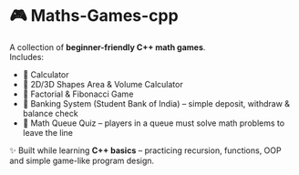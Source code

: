 # 🎮 Maths-Games-cpp  

A collection of **beginner-friendly C++ math games**.  
Includes:  
- 🧮 Calculator  
- 📐 2D/3D Shapes Area & Volume Calculator  
- 🔁 Factorial & Fibonacci Game  
- 🏦 Banking System (Student Bank of India) – simple deposit, withdraw & balance check  
- 🎲 Math Queue Quiz – players in a queue must solve math problems to leave the line  

✨ Built while learning **C++ basics** – practicing recursion, functions, OOP and simple game-like program design.  


